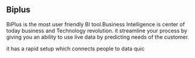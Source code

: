 ## Biplus
BiPlus is the most user friendly BI tool.Business Intelligence is center of today business and Technology revolution. it streamline your process by giving you an ability to use live data by predicting needs of the customer.

it has a rapid setup which connects people to data quic
<!--stackedit_data:
eyJoaXN0b3J5IjpbMTcxMDE5ODUzM119
-->